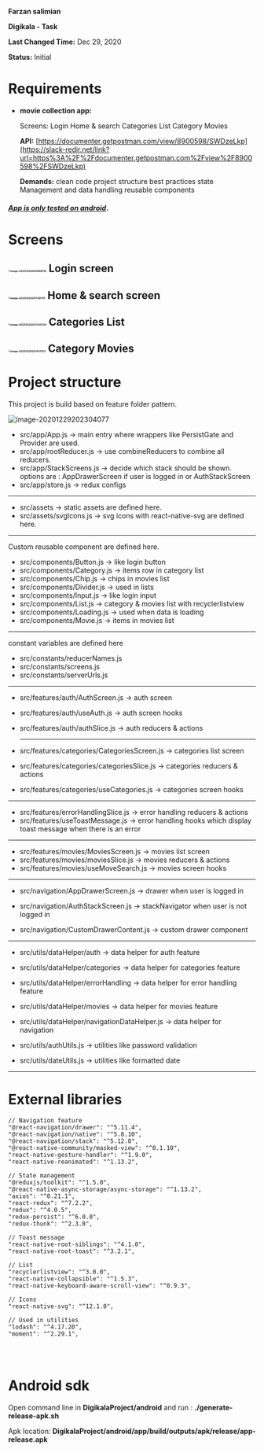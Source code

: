 **Farzan salimian**

**Digikala - Task**

**Last Changed Time:** Dec 29, 2020

**Status:**  Initial

# Requirements

- **movie collection app:**

  Screens:
  Login
  Home & search
  Categories List
  Category Movies

  **API:**
  [https://documenter.getpostman.com/view/8900598/SWDzeLkp](https://slack-redir.net/link?url=https%3A%2F%2Fdocumenter.getpostman.com%2Fview%2F8900598%2FSWDzeLkp)

  **Demands:**
  clean code
  project structure
  best practices
  state Management and data handling
  reusable components



#### ***<u>App is only tested on android</u>***.



# Screens

## <img src="/home/farzan/.config/Typora/typora-user-images/image-20201229200908515.png" alt="image-20201229200908515" style="zoom: 25%;" />    Login screen

## <img src="/home/farzan/.config/Typora/typora-user-images/image-20201229201139170.png" alt="image-20201229201139170" style="zoom: 25%;" />    Home & search screen





## <img src="/home/farzan/.config/Typora/typora-user-images/image-20201229201335334.png" alt="image-20201229201335334" style="zoom:25%;" /> Categories List



## <img src="/home/farzan/.config/Typora/typora-user-images/image-20201229201431753.png" alt="image-20201229201431753" style="zoom:25%;" /> Category Movies



# Project structure

This project is build based on feature folder pattern.

![image-20201229202304077](/home/farzan/.config/Typora/typora-user-images/image-20201229202304077.png)



- src/app/App.js -> main entry where wrappers like PersistGate and Provider are used.
- src/app/rootReducer.js -> use combineReducers to combine all reducers.
- src/app/StackScreens.js -> decide which stack should be shown. options are : AppDrawerScreen if user is logged in or AuthStackScreen
- src/app/store.js -> redux configs

------------------------

- src/assets -> static assets are defined here.
- src/assets/svgIcons.js -> svg icons with react-native-svg are defined here.

--------------------

Custom reusable component are defined here.

- src/components/Button.js -> like login button
- src/components/Category.js -> items row in category list
- src/components/Chip.js -> chips in movies list
- src/components/Divider.js -> used in lists
- src/components/Input.js -> like login input
- src/components/List.js -> category & movies list with recyclerlistview
- src/components/Loading.js -> used when data is loading
- src/components/Movie.js -> items in movies list

-----------------

constant variables are defined here

- src/constants/reducerNames.js
- src/constants/screens.js
- src/constants/serverUrls.js

----------------------------------------

- src/features/auth/AuthScreen.js -> auth screen 

- src/features/auth/useAuth.js -> auth screen hooks

- src/features/auth/authSlice.js -> auth reducers & actions

  ------------------------------------------

- src/features/categories/CategoriesScreen.js -> categories list screen

- src/features/categories/categoriesSlice.js -> categories reducers & actions

- src/features/categories/useCategories.js -> categories screen hooks

---------------------------------

- src/features/errorHandlingSlice.js -> error handling reducers & actions
- src/features/useToastMessage.js -> error handling hooks which display toast message when there is an error

-------------

- src/features/movies/MoviesScreen.js -> movies list screen
- src/features/movies/moviesSlice.js -> movies reducers & actions
- src/features/movies/useMoveSearch.js -> movies screen hooks

-----------------------

- src/navigation/AppDrawerScreen.js -> drawer when user is logged in

- src/navigation/AuthStackScreen.js -> stackNavigator when user is not logged in

- src/navigation/CustomDrawerContent.js -> custom drawer component

- ------------------

- src/utils/dataHelper/auth -> data helper for auth feature

- src/utils/dataHelper/categories -> data helper for categories feature

- src/utils/dataHelper/errorHandling -> data helper for error handling feature

- src/utils/dataHelper/movies -> data helper for movies feature

- src/utils/dataHelper/navigationDataHelper.js -> data helper for navigation

- src/utils/authUtils.js -> utilities like password validation

- src/utils/dateUtils.js -> utilities like formatted date

-----------------------------------



# External libraries

```
// Navigation feature
"@react-navigation/drawer": "^5.11.4",
"@react-navigation/native": "^5.8.10",
"@react-navigation/stack": "^5.12.8",
"@react-native-community/masked-view": "^0.1.10",
"react-native-gesture-handler": "^1.9.0",
"react-native-reanimated": "^1.13.2",

// State management
"@reduxjs/toolkit": "^1.5.0",
"@react-native-async-storage/async-storage": "^1.13.2",
"axios": "^0.21.1",
"react-redux": "^7.2.2",
"redux": "^4.0.5",
"redux-persist": "^6.0.0",
"redux-thunk": "^2.3.0",

// Toast message 
"react-native-root-siblings": "^4.1.0",
"react-native-root-toast": "^3.2.1",

// List 
"recyclerlistview": "^3.0.0",
"react-native-collapsible": "^1.5.3",
"react-native-keyboard-aware-scroll-view": "^0.9.3",

// Icons
"react-native-svg": "^12.1.0",

// Used in utilities
"lodash": "^4.17.20",
"moment": "^2.29.1",




```



# Android sdk 

Open command line in **DigikalaProject/android** and run : **./generate-release-apk.sh** 

Apk location: **DigikalaProject/android/app/build/outputs/apk/release/app-release.apk**

